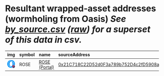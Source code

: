 
Resultant wrapped-asset addresses (wormholing from Oasis)
_See [by_source.csv](by_source.csv) ([raw](https://raw.githubusercontent.com/certusone/wormhole-token-list/main/content/by_source.csv)) for a superset of this data in csv._
=========================================================================
  
| img                                                                                              | symbol   | name                                                         | sourceAddress                                                                                                                    | solAddress                                                                                                            |   solDecimals | solMarkets   | ethAddress                                                                                                            |   ethDecimals | ethMarkets   | terraAddress   | terraDecimals   | terraMarkets   | bscAddress                                                                                                           |   bscDecimals | bscMarkets   | maticAddress   | maticDecimals   | maticMarkets   | avaxAddress                                                                                                           |   avaxDecimals | avaxMarkets   | ftmAddress   | ftmDecimals   | ftmMarkets   | alphAddress   | alphDecimals   | alphMarkets   | symbol   |
|:-------------------------------------------------------------------------------------------------|:---------|:-------------------------------------------------------------|:---------------------------------------------------------------------------------------------------------------------------------|:----------------------------------------------------------------------------------------------------------------------|--------------:|:-------------|:----------------------------------------------------------------------------------------------------------------------|--------------:|:-------------|:---------------|:----------------|:---------------|:---------------------------------------------------------------------------------------------------------------------|--------------:|:-------------|:---------------|:----------------|:---------------|:----------------------------------------------------------------------------------------------------------------------|---------------:|:--------------|:-------------|:--------------|:-------------|:--------------|:---------------|:--------------|:-----------------|
| ![ROSE](https://raw.githubusercontent.com/certusone/wormhole-token-list/main/assets/ROSE_wh.png) | ROSE     | [ROSE (Portal)](http://coingecko.com/en/coins/oasis-network) | [0x21C718C22D52d0F3a789b752D4c2fD5908a8A733](https://explorer.oasis.updev.si/address/0x21C718C22D52d0F3a789b752D4c2fD5908a8A733) | [S3SQfD6RheMXQ3EEYn1Z5sJsbtwfXdt7tSAVXPQFtYo](https://solscan.io/address/S3SQfD6RheMXQ3EEYn1Z5sJsbtwfXdt7tSAVXPQFtYo) |             8 |              | [0x26B80FBfC01b71495f477d5237071242e0d959d7](https://etherscan.io/address/0x26B80FBfC01b71495f477d5237071242e0d959d7) |            18 |              |                |                 |                | [0x6c6D604D3f07aBE287C1A3dF0281e999A83495C0](https://bscscan.com/address/0x6c6D604D3f07aBE287C1A3dF0281e999A83495C0) |            18 |              |                |                 |                | [0x12AF5C1a232675f62F405b5812A80e7a6F75D746](https://snowtrace.io/address/0x12AF5C1a232675f62F405b5812A80e7a6F75D746) |             18 |               |              |               |              |               |                |               | ROSE             |